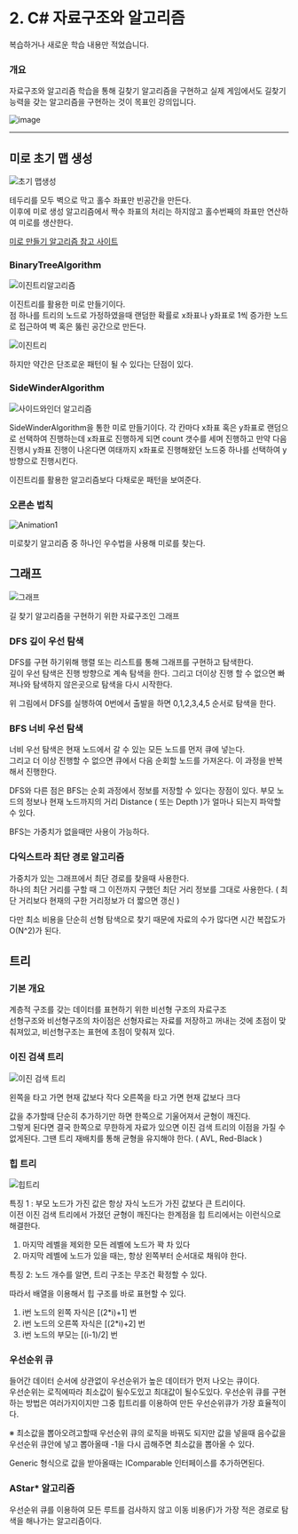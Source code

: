 # 2. C# 자료구조와 알고리즘

복습하거나 새로운 학습 내용만 적었습니다.

### 개요

자료구조와 알고리즘 학습을 통해 길찾기 알고리즘을 구현하고 실제 게임에서도 길찾기 능력을 갖는 알고리즘을 구현하는 것이 목표인 강의입니다.

![image](https://cdn.inflearn.com/public/files/courses/324727/2d8d5911-b35c-485e-a245-ac242149c9ac/rookiss-pt2-2.gif)

---

## 미로 초기 맵 생성

![초기 맵생성](https://user-images.githubusercontent.com/67315288/119766376-dda56f80-beef-11eb-9da6-42c1bdbb27d2.png)

테두리를 모두 벽으로 막고 홀수 좌표만 빈공간을 만든다.  
이후에 미로 생성 알고리즘에서 짝수 좌표의 처리는 하지않고 홀수번째의 좌표만 연산하여 미로를 생산한다.

[미로 만들기 알고리즘 참고 사이트](https://www.jamisbuck.org/mazes/)

### BinaryTreeAlgorithm

![이진트리알고리즘](https://user-images.githubusercontent.com/67315288/119761091-2a844880-bee6-11eb-8936-2e0df2e624fe.png)

이진트리를 활용한 미로 만들기이다.  
점 하나를 트리의 노드로 가정하였을때 랜덤한 확률로 x좌표나 y좌표로 1씩 증가한 노드로 접근하여 벽 혹은 뚫린 공간으로 만든다.

![이진트리](https://user-images.githubusercontent.com/67315288/119761651-286eb980-bee7-11eb-990f-b91f7e3e0b56.png)

하지만 약간은 단조로운 패턴이 될 수 있다는 단점이 있다.

### SideWinderAlgorithm

![사이드와인더 알고리즘](https://user-images.githubusercontent.com/67315288/119765675-a5516180-beee-11eb-91bf-ca08c1a38225.png)

SideWinderAlgorithm을 통한 미로 만들기이다.
각 칸마다 x좌표 혹은 y좌표로 랜덤으로 선택하여 진행하는데 x좌표로 진행하게 되면 count 갯수를 세며 진행하고 만약 다음 진행시 y좌표 진행이 나온다면 여태까지 x좌표로 진행해왔던 노드중 하나를 선택하여 y방향으로 진행시킨다.

이진트리를 활용한 알고리즘보다 다채로운 패턴을 보여준다.

### 오른손 법칙

![Animation1](https://user-images.githubusercontent.com/67315288/119799582-291f4400-bf17-11eb-8467-1703676e16e9.gif)

미로찾기 알고리즘 중 하나인 우수법을 사용해 미로를 찾는다.

## 그래프

![그래프](https://user-images.githubusercontent.com/67315288/119821139-2fb8b600-bf2d-11eb-8925-484119ebe0ce.png)

길 찾기 알고리즘을 구현하기 위한 자료구조인 그래프

### DFS 깊이 우선 탐색

DFS를 구현 하기위해 행렬 또는 리스트를 통해 그래프를 구현하고 탐색한다.  
깊이 우선 탐색은 진행 방향으로 계속 탐색을 한다. 그리고 더이상 진행 할 수 없으면 빠져나와 탐색하지 않은곳으로 탐색을 다시 시작한다.

위 그림에서 DFS를 실행하여 0번에서 출발을 하면 0,1,2,3,4,5 순서로 탐색을 한다.

### BFS 너비 우선 탐색

너비 우선 탐색은 현재 노드에서 갈 수 있는 모든 노드를 먼저 큐에 넣는다.  
그리고 더 이상 진행할 수 없으면 큐에서 다음 순회할 노드를 가져온다. 이 과정을 반복해서 진행한다.

DFS와 다른 점은 BFS는 순회 과정에서 정보를 저장할 수 있다는 장점이 있다. 부모 노드의 정보나 현재 노드까지의 거리 Distance ( 또는 Depth )가 얼마나 되는지 파악할 수 있다.

BFS는 가중치가 없을때만 사용이 가능하다.

### 다익스트라 최단 경로 알고리즘

가중치가 있는 그래프에서 최단 경로를 찾을때 사용한다.  
하나의 최단 거리를 구할 때 그 이전까지 구했던 최단 거리 정보를 그대로 사용한다. ( 최단 거리보다 현재의 구한 거리정보가 더 짧으면 갱신 )

다만 최소 비용을 단순히 선형 탐색으로 찾기 때문에 자료의 수가 많다면 시간 복잡도가 O(N^2)가 된다.

## 트리

### 기본 개요

계층적 구조를 갖는 데이터를 표현하기 위한 비선형 구조의 자료구조  
선형구조와 비선형구조의 차이점은 선형자료는 자료를 저장하고 꺼내는 것에 초점이 맞춰져있고, 비선형구조는 표현에 초점이 맞춰져 있다.

### 이진 검색 트리

![이진 검색 트리](https://user-images.githubusercontent.com/67315288/120062701-711ca300-c09e-11eb-9b73-92d521dfd596.png)

왼쪽을 타고 가면 현재 값보다 작다
오른쪽을 타고 가면 현재 값보다 크다

값을 추가할때 단순히 추가하기만 하면 한쪽으로 기울어져서 균형이 깨진다.  
그렇게 된다면 결국 한쪽으로 무한하게 자료가 있으면 이진 검색 트리의 이점을 가질 수 없게된다.
그땐 트리 재배치를 통해 균형을 유지해야 한다. ( AVL, Red-Black )

### 힙 트리

![힙트리](https://user-images.githubusercontent.com/67315288/120062776-cc4e9580-c09e-11eb-98d5-8f5c28f88f9f.png)

특징 1 : 부모 노드가 가진 값은 항상 자식 노드가 가진 값보다 큰 트리이다.  
이전 이진 검색 트리에서 가졌던 균형이 깨진다는 한계점을 힙 트리에서는 이런식으로 해결한다.

1. 마지막 레벨을 제외한 모든 레벨에 노드가 꽉 차 있다
2. 마지막 레벨에 노드가 있을 때는, 항상 왼쪽부터 순서대로 채워야 한다.

특징 2: 노드 개수를 알면, 트리 구조는 무조건 확정할 수 있다.

따라서 배열을 이용해서 힙 구조를 바로 표현할 수 있다.

1. i번 노드의 왼쪽 자식은 \[(2\*i)+1] 번
1. i번 노드의 오른쪽 자식은 \[(2\*i)+2] 번
1. i번 노드의 부모는 \[(i-1)/2] 번

### 우선순위 큐

들어간 데이터 순서에 상관없이 우선순위가 높은 데이터가 먼저 나오는 큐이다.  
우선순위는 로직에따라 최소값이 될수도있고 최대값이 될수도있다.
우선순위 큐를 구현하는 방법은 여러가지이지만 그중 힙트리를 이용하여 만든 우선순위큐가 가장 효율적이다.

※ 최소값을 뽑아오려고할때 우선순위 큐의 로직을 바꿔도 되지만 값을 넣을때 음수값을 우선순위 큐안에 넣고 뽑아올때 -1을 다시 곱해주면 최소값을 뽑아올 수 있다.

Generic 형식으로 값을 받아올때는 IComparable 인터페이스를 추가하면된다.

### AStar\* 알고리즘

우선순위 큐를 이용하여 모든 루트를 검사하지 않고 이동 비용(F)가 가장 적은 경로로 탐색을 해나가는 알고리즘이다.
